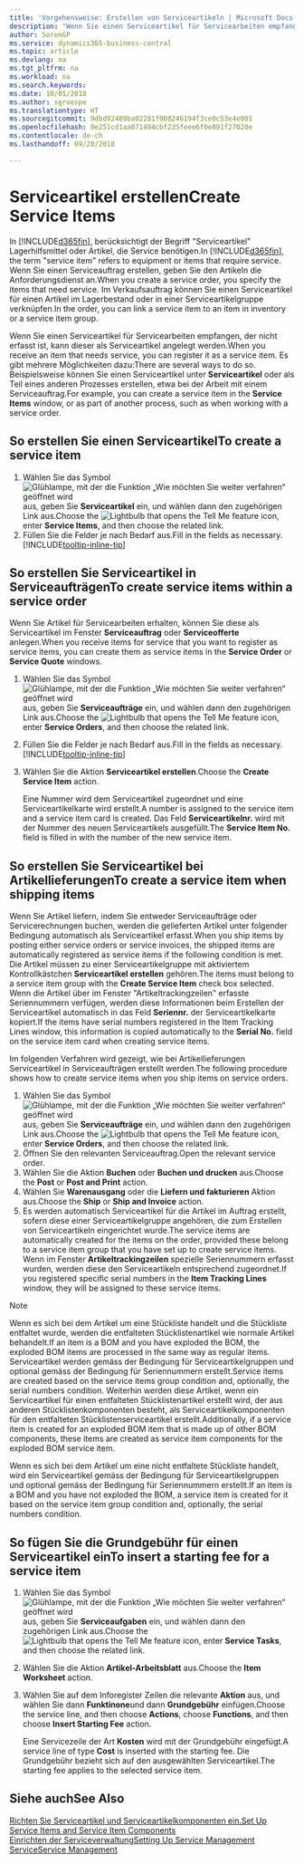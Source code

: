 ```yaml
---
title: 'Vorgehensweise: Erstellen von Serviceartikeln | Microsoft Docs'
description: "Wenn Sie einen Serviceartikel für Servicearbeiten empfangen, der nicht erfasst ist, kann dieser als Serviceartikel angelegt werden."
author: SorenGP
ms.service: dynamics365-business-central
ms.topic: article
ms.devlang: na
ms.tgt_pltfrm: na
ms.workload: na
ms.search.keywords: 
ms.date: 10/01/2018
ms.author: sgroespe
ms.translationtype: HT
ms.sourcegitcommit: 9dbd92409ba02281f008246194f3ce0c53e4e001
ms.openlocfilehash: 0e251cd1aa071484cbf235feee6f0e891f27020e
ms.contentlocale: de-ch
ms.lasthandoff: 09/28/2018

---
```

# <a name="create-service-items"></a><span data-ttu-id="a5147-103">Serviceartikel erstellen</span><span class="sxs-lookup"><span data-stu-id="a5147-103">Create Service Items</span></span>
<span data-ttu-id="a5147-104">In [!INCLUDE[d365fin](includes/d365fin_md.md)], berücksichtigt der Begriff "Serviceartikel" Lagerhilfsmittel oder Artikel, die Service benötigen.</span><span class="sxs-lookup"><span data-stu-id="a5147-104">In [!INCLUDE[d365fin](includes/d365fin_md.md)], the term "service item" refers to equipment or items that require service.</span></span> <span data-ttu-id="a5147-105">Wenn Sie einen Serviceauftrag erstellen, geben Sie den Artikeln die Anforderungsdienst an.</span><span class="sxs-lookup"><span data-stu-id="a5147-105">When you create a service order, you specify the items that need service.</span></span> <span data-ttu-id="a5147-106">Im Verkaufsauftrag können Sie einen Serviceartikel für einen Artikel im Lagerbestand oder in einer Serviceartikelgruppe verknüpfen.</span><span class="sxs-lookup"><span data-stu-id="a5147-106">In the order, you can link a service item to an item in inventory or a service item group.</span></span>    

<span data-ttu-id="a5147-107">Wenn Sie einen Serviceartikel für Servicearbeiten empfangen, der nicht erfasst ist, kann dieser als Serviceartikel angelegt werden.</span><span class="sxs-lookup"><span data-stu-id="a5147-107">When you receive an item that needs service, you can register it as a service item.</span></span> <span data-ttu-id="a5147-108">Es gibt mehrere Möglichkeiten dazu:</span><span class="sxs-lookup"><span data-stu-id="a5147-108">There are several ways to do so.</span></span> <span data-ttu-id="a5147-109">Beispielsweise können Sie einen Serviceartikel unter **Serviceartikel** oder als Teil eines anderen Prozesses erstellen, etwa bei der Arbeit mit einem Serviceauftrag.</span><span class="sxs-lookup"><span data-stu-id="a5147-109">For example, you can create a service item in the **Service Items** window, or as part of another process, such as when working with a service order.</span></span>   

## <a name="to-create-a-service-item"></a><span data-ttu-id="a5147-110">So erstellen Sie einen Serviceartikel</span><span class="sxs-lookup"><span data-stu-id="a5147-110">To create a service item</span></span>  
1. <span data-ttu-id="a5147-111">Wählen Sie das Symbol ![Glühlampe, mit der die Funktion „Wie möchten Sie weiter verfahren“ geöffnet wird](media/ui-search/search_small.png "Wie möchten Sie weiter verfahren?") aus, geben Sie **Serviceartikel** ein, und wählen dann den zugehörigen Link aus.</span><span class="sxs-lookup"><span data-stu-id="a5147-111">Choose the ![Lightbulb that opens the Tell Me feature](media/ui-search/search_small.png "Tell me what you want to do") icon, enter **Service Items**, and then choose the related link.</span></span>
2. <span data-ttu-id="a5147-112">Füllen Sie die Felder je nach Bedarf aus.</span><span class="sxs-lookup"><span data-stu-id="a5147-112">Fill in the fields as necessary.</span></span> [!INCLUDE[tooltip-inline-tip](includes/tooltip-inline-tip_md.md)]  

## <a name="to-create-service-items-within-a-service-order"></a><span data-ttu-id="a5147-113">So erstellen Sie Serviceartikel in Serviceaufträgen</span><span class="sxs-lookup"><span data-stu-id="a5147-113">To create service items within a service order</span></span>  
<span data-ttu-id="a5147-114">Wenn Sie Artikel für Servicearbeiten erhalten, können Sie diese als Serviceartikel im Fenster **Serviceauftrag** oder **Serviceofferte** anlegen.</span><span class="sxs-lookup"><span data-stu-id="a5147-114">When you receive items for service that you want to register as service items, you can create them as service items in the **Service Order** or **Service Quote** windows.</span></span>  

1. <span data-ttu-id="a5147-115">Wählen Sie das Symbol ![Glühlampe, mit der die Funktion „Wie möchten Sie weiter verfahren“ geöffnet wird](media/ui-search/search_small.png "Wie möchten Sie weiter verfahren?") aus, geben Sie **Serviceaufträge** ein, und wählen dann den zugehörigen Link aus.</span><span class="sxs-lookup"><span data-stu-id="a5147-115">Choose the ![Lightbulb that opens the Tell Me feature](media/ui-search/search_small.png "Tell me what you want to do") icon, enter **Service Orders**, and then choose the related link.</span></span>  
2. <span data-ttu-id="a5147-116">Füllen Sie die Felder je nach Bedarf aus.</span><span class="sxs-lookup"><span data-stu-id="a5147-116">Fill in the fields as necessary.</span></span> [!INCLUDE[tooltip-inline-tip](includes/tooltip-inline-tip_md.md)]  
3. <span data-ttu-id="a5147-117">Wählen Sie die Aktion **Serviceartikel erstellen**.</span><span class="sxs-lookup"><span data-stu-id="a5147-117">Choose the **Create Service Item** action.</span></span>  

    <span data-ttu-id="a5147-118">Eine Nummer wird dem Serviceartikel zugeordnet und eine Serviceartikelkarte wird erstellt.</span><span class="sxs-lookup"><span data-stu-id="a5147-118">A number is assigned to the service item and a service item card is created.</span></span> <span data-ttu-id="a5147-119">Das Feld **Serviceartikelnr.** wird mit der Nummer des neuen Serviceartikels ausgefüllt.</span><span class="sxs-lookup"><span data-stu-id="a5147-119">The **Service Item No.** field is filled in with the number of the new service item.</span></span>

## <a name="to-create-a-service-item-when-shipping-items"></a><span data-ttu-id="a5147-120">So erstellen Sie Serviceartikel bei Artikellieferungen</span><span class="sxs-lookup"><span data-stu-id="a5147-120">To create a service item when shipping items</span></span>  
<span data-ttu-id="a5147-121">Wenn Sie Artikel liefern, indem Sie entweder Serviceaufträge oder Servicerechnungen buchen, werden die gelieferten Artikel unter folgender Bedingung automatisch als Serviceartikel erfasst.</span><span class="sxs-lookup"><span data-stu-id="a5147-121">When you ship items by posting either service orders or service invoices, the shipped items are automatically registered as service items if the following condition is met.</span></span> <span data-ttu-id="a5147-122">Die Artikel müssen zu einer Serviceartikelgruppe mit aktiviertem Kontrollkästchen **Serviceartikel erstellen** gehören.</span><span class="sxs-lookup"><span data-stu-id="a5147-122">The items must belong to a service item group with the **Create Service Item** check box selected.</span></span> <span data-ttu-id="a5147-123">Wenn die Artikel über im Fenster "Artikeltrackingzeilen" erfasste Seriennummern verfügen, werden diese Informationen beim Erstellen der Serviceartikel automatisch in das Feld **Seriennr.** der Serviceartikelkarte kopiert.</span><span class="sxs-lookup"><span data-stu-id="a5147-123">If the items have serial numbers registered in the Item Tracking Lines window, this information is copied automatically to the **Serial No.** field on the service item card when creating service items.</span></span>  

<span data-ttu-id="a5147-124">Im folgenden Verfahren wird gezeigt, wie bei Artikellieferungen Serviceartikel in Serviceaufträgen erstellt werden.</span><span class="sxs-lookup"><span data-stu-id="a5147-124">The following procedure shows how to create service items when you ship items on service orders.</span></span>  

1. <span data-ttu-id="a5147-125">Wählen Sie das Symbol ![Glühlampe, mit der die Funktion „Wie möchten Sie weiter verfahren“ geöffnet wird](media/ui-search/search_small.png "Wie möchten Sie weiter verfahren?") aus, geben Sie **Serviceaufträge** ein, und wählen dann den zugehörigen Link aus.</span><span class="sxs-lookup"><span data-stu-id="a5147-125">Choose the ![Lightbulb that opens the Tell Me feature](media/ui-search/search_small.png "Tell me what you want to do") icon, enter **Service Orders**, and then choose the related link.</span></span>  
2. <span data-ttu-id="a5147-126">Öffnen Sie den relevanten Serviceauftrag.</span><span class="sxs-lookup"><span data-stu-id="a5147-126">Open the relevant service order.</span></span>  
3. <span data-ttu-id="a5147-127">Wählen Sie die Aktion **Buchen** oder **Buchen und drucken** aus.</span><span class="sxs-lookup"><span data-stu-id="a5147-127">Choose the **Post** or **Post and Print** action.</span></span>  
4. <span data-ttu-id="a5147-128">Wählen Sie **Warenausgang** oder die **Liefern und fakturieren** Aktion aus.</span><span class="sxs-lookup"><span data-stu-id="a5147-128">Choose the **Ship** or **Ship and Invoice** action.</span></span>  
5. <span data-ttu-id="a5147-129">Es werden automatisch Serviceartikel für die Artikel im Auftrag erstellt, sofern diese einer Serviceartikelgruppe angehören, die zum Erstellen von Serviceartikeln eingerichtet wurde.</span><span class="sxs-lookup"><span data-stu-id="a5147-129">The service items are automatically created for the items on the order, provided these belong to a service item group that you have set up to create service items.</span></span> <span data-ttu-id="a5147-130">Wenn im Fenster **Artikeltrackingzeilen** spezielle Seriennummern erfasst wurden, werden diese den Serviceartikeln entsprechend zugeordnet.</span><span class="sxs-lookup"><span data-stu-id="a5147-130">If you registered specific serial numbers in the **Item Tracking Lines** window, they will be assigned to these service items.</span></span>  

> [!NOTE]  
>  <span data-ttu-id="a5147-131">Wenn es sich bei dem Artikel um eine Stückliste handelt und die Stückliste entfaltet wurde, werden die entfalteten Stücklistenartikel wie normale Artikel behandelt.</span><span class="sxs-lookup"><span data-stu-id="a5147-131">If an item is a BOM and you have exploded the BOM, the exploded BOM items are processed in the same way as regular items.</span></span> <span data-ttu-id="a5147-132">Serviceartikel werden gemäss der Bedingung für Serviceartikelgruppen und optional gemäss der Bedingung für Seriennummern erstellt.</span><span class="sxs-lookup"><span data-stu-id="a5147-132">Service items are created based on the service items group condition and, optionally, the serial numbers condition.</span></span> <span data-ttu-id="a5147-133">Weiterhin werden diese Artikel, wenn ein Serviceartikel für einen entfalteten Stücklistenartikel erstellt wird, der aus anderen Stücklistenkomponenten besteht, als Serviceartikelkomponenten für den entfalteten Stücklistenserviceartikel erstellt.</span><span class="sxs-lookup"><span data-stu-id="a5147-133">Additionally, if a service item is created for an exploded BOM item that is made up of other BOM components, these items are created as service item components for the exploded BOM service item.</span></span>  
>   
>  <span data-ttu-id="a5147-134">Wenn es sich bei dem Artikel um eine nicht entfaltete Stückliste handelt, wird ein Serviceartikel gemäss der Bedingung für Serviceartikelgruppen und optional gemäss der Bedingung für Seriennummern erstellt.</span><span class="sxs-lookup"><span data-stu-id="a5147-134">If an item is a BOM and you have not exploded the BOM, a service item is created for it based on the service item group condition and, optionally, the serial numbers condition.</span></span>  

## <a name="to-insert-a-starting-fee-for-a-service-item"></a><span data-ttu-id="a5147-135">So fügen Sie die Grundgebühr für einen Serviceartikel ein</span><span class="sxs-lookup"><span data-stu-id="a5147-135">To insert a starting fee for a service item</span></span>
1. <span data-ttu-id="a5147-136">Wählen Sie das Symbol ![Glühlampe, mit der die Funktion „Wie möchten Sie weiter verfahren“ geöffnet wird](media/ui-search/search_small.png "Wie möchten Sie weiter verfahren?") aus, geben Sie **Serviceaufgaben** ein, und wählen dann den zugehörigen Link aus.</span><span class="sxs-lookup"><span data-stu-id="a5147-136">Choose the ![Lightbulb that opens the Tell Me feature](media/ui-search/search_small.png "Tell me what you want to do") icon, enter **Service Tasks**, and then choose the related link.</span></span>
2. <span data-ttu-id="a5147-137">Wählen Sie die Aktion **Artikel-Arbeitsblatt** aus.</span><span class="sxs-lookup"><span data-stu-id="a5147-137">Choose the **Item Worksheet** action.</span></span>
3. <span data-ttu-id="a5147-138">Wählen Sie auf dem Inforegister Zeilen die relevante **Aktion** aus, und wählen Sie dann **Funktinone**und dann **Grundgebühr** einfügen.</span><span class="sxs-lookup"><span data-stu-id="a5147-138">Choose the service line, and then choose **Actions**, choose **Functions**, and then choose **Insert Starting Fee** action.</span></span>  

    <span data-ttu-id="a5147-139">Eine Servicezeile der Art **Kosten** wird mit der Grundgebühr eingefügt.</span><span class="sxs-lookup"><span data-stu-id="a5147-139">A service line of type **Cost** is inserted with the starting fee.</span></span> <span data-ttu-id="a5147-140">Die Grundgebühr bezieht sich auf den ausgewählten Serviceartikel.</span><span class="sxs-lookup"><span data-stu-id="a5147-140">The starting fee applies to the selected service item.</span></span>

## <a name="see-also"></a><span data-ttu-id="a5147-141">Siehe auch</span><span class="sxs-lookup"><span data-stu-id="a5147-141">See Also</span></span>  
[<span data-ttu-id="a5147-142">Richten Sie Serviceartikel und Serviceartikelkomponenten ein.</span><span class="sxs-lookup"><span data-stu-id="a5147-142">Set Up Service Items and Service Item Components</span></span>](service-how-setup-service-items.md)  
[<span data-ttu-id="a5147-143">Einrichten der Serviceverwaltung</span><span class="sxs-lookup"><span data-stu-id="a5147-143">Setting Up Service Management</span></span>](service-setup-service.md)  
[<span data-ttu-id="a5147-144">Service</span><span class="sxs-lookup"><span data-stu-id="a5147-144">Service Management</span></span>](service-service.md)  

